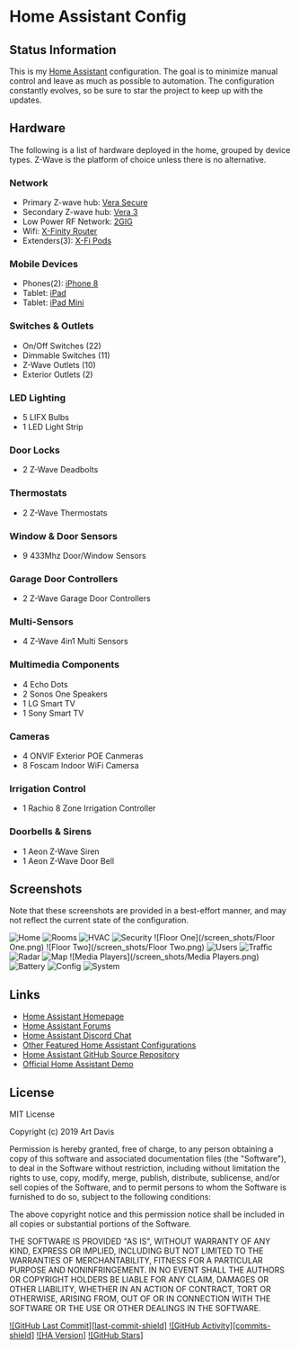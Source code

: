 # Home Assistant Config

## Status Information

This is my [Home Assistant](https://home-assistant.io) configuration. The goal is to minimize manual control and leave as much as possible to automation. The configuration constantly evolves, so be sure to star the project to keep up with the updates.

## Hardware

The following is a list of hardware deployed in the home, grouped by device types. Z-Wave is the platform of choice unless there is no alternative.

### Network

- Primary Z-wave hub: [Vera Secure](https://getvera.com/products/verasecure)
- Secondary Z-wave hub: [Vera 3](https://getvera.com/collections/controllers)
- Low Power RF Network: [2GIG](https://getvera.com/products/verasecure)
- Wifi: [X-Finity Router](https://www.xfinity.com/learn/internet-service/wifi)
- Extenders(3): [X-Fi Pods](https://www.xfinity.com/learn/internet-service/wifi/xfi-pod-3pack)

### Mobile Devices

- Phones(2): [iPhone 8](https://www.apple.com)
- Tablet: [iPad](https://www.apple.com)
- Tablet: [iPad Mini](https://www.apple.com)

### Switches & Outlets

- On/Off Switches (22)
- Dimmable Switches (11)
- Z-Wave Outlets (10)
- Exterior Outlets (2)

### LED Lighting

- 5 LIFX Bulbs
- 1 LED Light Strip

### Door Locks

- 2 Z-Wave Deadbolts

### Thermostats

- 2 Z-Wave Thermostats

### Window & Door Sensors

- 9 433Mhz Door/Window Sensors

### Garage Door Controllers

- 2 Z-Wave Garage Door Controllers

### Multi-Sensors

- 4 Z-Wave 4in1 Multi Sensors

### Multimedia Components

- 4 Echo Dots
- 2 Sonos One Speakers
- 1 LG Smart TV
- 1 Sony Smart TV

### Cameras

- 4 ONVIF Exterior POE Canmeras
- 8 Foscam Indoor WiFi Camersa

### Irrigation Control

- 1 Rachio 8 Zone Irrigation Controller

### Doorbells & Sirens

- 1 Aeon Z-Wave Siren
- 1 Aeon Z-Wave Door Bell

## Screenshots

Note that these screenshots are provided in a best-effort manner, and may not reflect the current state of the configuration.

![Home](/screen_shots/Home.png)
![Rooms](/screen_shots/Rooms.png)
![HVAC](/screen_shots/HVAC.png)
![Security](/screen_shots/Security.png)
![Floor One](/screen_shots/Floor One.png)
![Floor Two](/screen_shots/Floor Two.png)
![Users](/screen_shots/Users.png)
![Traffic](/screen_shots/Traffic.png)
![Radar](/screen_shots/Radar.png)
![Map](/screen_shots/Map.png)
![Media Players](/screen_shots/Media Players.png)
![Battery](/screen_shots/Battery.png)
![Config](/screen_shots/Config.png)
![System](/screen_shots/System.png)

## Links

- [Home Assistant Homepage](<https://home-assistant.io/>)
- [Home Assistant Forums](<https://community.home-assistant.io/>)
- [Home Assistant Discord Chat](<https://discord.gg/c5DvZ4e>)
- [Other Featured Home Assistant Configurations](<https://home-assistant.io/cookbook/>)
- [Home Assistant GitHub Source Repository](<https://github.com/home-assistant/home-assistant>)
- [Official Home Assistant Demo](<https://home-assistant.io/demo/>)

## License

MIT License

Copyright (c) 2019 Art Davis

Permission is hereby granted, free of charge, to any person obtaining a copy
of this software and associated documentation files (the "Software"), to deal
in the Software without restriction, including without limitation the rights
to use, copy, modify, merge, publish, distribute, sublicense, and/or sell
copies of the Software, and to permit persons to whom the Software is
furnished to do so, subject to the following conditions:

The above copyright notice and this permission notice shall be included in all
copies or substantial portions of the Software.

THE SOFTWARE IS PROVIDED "AS IS", WITHOUT WARRANTY OF ANY KIND, EXPRESS OR
IMPLIED, INCLUDING BUT NOT LIMITED TO THE WARRANTIES OF MERCHANTABILITY,
FITNESS FOR A PARTICULAR PURPOSE AND NONINFRINGEMENT. IN NO EVENT SHALL THE
AUTHORS OR COPYRIGHT HOLDERS BE LIABLE FOR ANY CLAIM, DAMAGES OR OTHER
LIABILITY, WHETHER IN AN ACTION OF CONTRACT, TORT OR OTHERWISE, ARISING FROM,
OUT OF OR IN CONNECTION WITH THE SOFTWARE OR THE USE OR OTHER DEALINGS IN THE
SOFTWARE.


[commits]: https://img.shields.io/github/commit-activity/y/kartcon/Home-Assistant-Public
[last-commit]: https://img.shields.io/github/last-commit/kartcon/Home-Assistant-Public
[stars]: https://img.shields.io/github/stars/kartcon/Home-Assistant-Public
[license]: https://img.shields.io/github/license/kartcon/Home-Assistant-Public
[ha-version]: https://img.shields.io/badge/Home%20Assistant-0.98.2-blue.svg
[forks]:	https://img.shields.io/github/forks/kartcon/Home-Assistant-Public
[home-assistant]: https://home-assistant.io


[![GitHub Last Commit][last-commit-shield]][commits]
[![GitHub Activity][commits-shield]][commits]
[![HA Version]](home-assistant)
[![GitHub Stars]](https://img.shields.io/github/stars/kartcon/Home-Assistant-Public.svg?style=plasticr)
